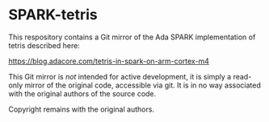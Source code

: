 # SPARK-tetris

This respository contains a Git mirror of the Ada SPARK implementation of
tetris described here:

https://blog.adacore.com/tetris-in-spark-on-arm-cortex-m4

This Git mirror is *not* intended for active development, it is simply
a read-only mirror of the original code, accessible via git. It is in no
way associated with the original authors of the source code.

Copyright remains with the original authors.
